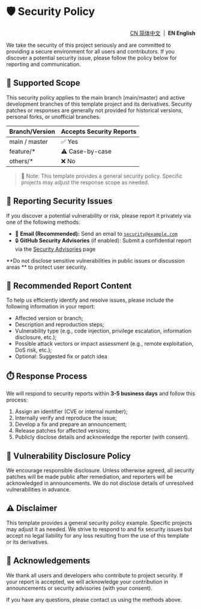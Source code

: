 # 🛡️ Security Policy

<!--suppress HtmlDeprecatedAttribute -->
<p align="right">
  <a href="https://github.com/ArcesTeam/infra-docker/blob/main/.github/lang/zh-CN/SECURITY.md" title="简体中文">CN 简体中文</a> &nbsp;|&nbsp;
  <strong>EN English</strong>
</p>

We take the security of this project seriously and are committed to providing a
secure environment for all users and contributors. If you discover a potential
security issue, please follow the policy below for reporting and communication.

## 📅 Supported Scope

This security policy applies to the main branch (main/master) and active
development branches of this template project and its derivatives. Security
patches or responses are generally not provided for historical versions,
personal forks, or unofficial branches.

| Branch/Version | Accepts Security Reports |
|----------------|--------------------------|
| main / master  | ✅ Yes                    |
| feature/*      | ⚠️ Case-by-case          |
| others/*       | ❌ No                     |

> 🚨 Note: This template provides a general security policy. Specific projects
> may adjust the response scope as needed.

## 🐞 Reporting Security Issues

If you discover a potential vulnerability or risk, please report it privately
via one of the following methods:

- 📧 **Email (Recommended):** Send an email to [
  `security@example.com`](mailto:security@example.com)
- 🔒 **GitHub Security Advisories** (if enabled): Submit a confidential report
  via
  the [Security Advisories](https://github.com/ArcesTeam/infra-docker/security/advisories)
  page

**Do not disclose sensitive vulnerabilities in public issues or discussion areas
** to protect user security.

## 📝 Recommended Report Content

To help us efficiently identify and resolve issues, please include the following
information in your report:

- Affected version or branch;
- Description and reproduction steps;
- Vulnerability type (e.g., code injection, privilege escalation, information
  disclosure, etc.);
- Possible attack vectors or impact assessment (e.g., remote exploitation, DoS
  risk, etc.);
- Optional: Suggested fix or patch idea

## ⏱️ Response Process

We will respond to security reports within **3-5 business days** and follow this
process:

1. Assign an identifier (CVE or internal number);
2. Internally verify and reproduce the issue;
3. Develop a fix and prepare an announcement;
4. Release patches for affected versions;
5. Publicly disclose details and acknowledge the reporter (with consent).

## 🔏 Vulnerability Disclosure Policy

We encourage responsible disclosure. Unless otherwise agreed, all security
patches will be made public after remediation, and reporters will be
acknowledged in announcements. We do not disclose details of unresolved
vulnerabilities in advance.

## ⚠️ Disclaimer

This template provides a general security policy example. Specific projects may
adjust it as needed. We strive to respond to and fix security issues but accept
no legal liability for any loss resulting from the use of this template or its
derivatives.

## 🙏 Acknowledgements

We thank all users and developers who contribute to project security. If your
report is accepted, we will acknowledge your contribution in announcements or
security advisories (with your consent).

If you have any questions, please contact us using the methods above.
